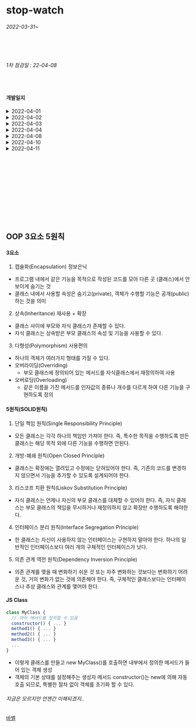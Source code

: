 # stop-watch

###### 2022-03-31~

<br>
<br>

###### 1차 점검일 : 22-04-08

<br>

#### 개발일지
<details>
<summary> 2022-04-01 </summary>
<ul>
    <li>일시정지, 종료 시 시작이 되지않는 현상 수정</li>
    <li>기능별 함수 분리</li>
    <li>인라인 click event 분리</li>
</ul>
</details>
<details>
<summary> 2022-04-02 </summary>
<ul>
  <li>Timer 객체화 시키기(class이용)</li>
</ul>
</details>
<details>
<summary> 2022-04-03 </summary>
<ul>
  <li>오류수정....=>reset/displaytime함수 수정</li>
</ul>
</details>
<details>
<summary> 2022-04-04 </summary>
<ul>
  <li>오류수정....Uncaught TypeError : Cannot read properties of undefined (reading 'tick')</li>
</ul>
</details>
<details>
<summary> 2022-04-08 </summary>
TODO : 시작버튼누르면 시작버튼이 일시정지버튼으로 바뀌게 구현예정
==> 04-11 구현완료
<ul>
  <li>현재 측정 시간 출력</li>
</ul>
</details>
<details>
<summary> 2022-04-10 </summary>
<ul>
  <li>ES5로 다시 선언하기..하는중..</li>
</ul>
</details>
<details>
<summary> 2022-04-11 </summary>
<ul>
  <li>04-08 TODO 구현완료 ==> 추후 더 좋은 방법으로 재구현예정..</li>
  <li>pause 버그 수정 <br>일시정지한 값이 3.999초면 다시 시작할 땐 3초부터 시작되어
0.999초를 또 보내야합니다.</li>
  <li>시간출력에 ms 추가. 타이머의 시간표시도 바꿀지 고민중</li>
  <li>기록 초기화 버튼 추가</li>
</ul>
</details>







<br>
<br>
<br>
<br>
<br>
<br>
<br>
<br>
<br>
<br>
<br>

##  OOP 3요소 5원칙 
#### 3요소
1. 캡슐화(Encapsulation) 정보은닉
- 프로그램 내에서 같은 기능을 목적으로 작성된 코드를 모아 다른 곳 (클래스)에서 안보이게 숨기는 것
- 클래스 내에서 사용할 속성은 숨기고(private), 객체가 수행할 기능은 공개(public)하는 것을 의미
2. 상속(Inheritance) 재사용 + 확장
- 클래스 사이에 부모와 자식 클래스가 존재할 수 있다.
- 자식 클래스는 상속받은 부모 클래스의 속성 및 기능을 사용할 수 있다.
3. 다형성(Polymorphism) 사용편의
- 하나의 객체가 여러가지 형태를 가질 수 있다.
- 오버라이딩(Overriding)
  - 부모 클래스에 정의되어 있는 메서드를 자식클래스에서 재정의하여 사용
- 오버로딩(Overloading)
  - 같은 이름을 가진 메서드를 인자값의 종류나 개수를 다르게 하여 다른 기능을 구현하도록 정의

#### 5원칙(SOLID원칙)
1. 단일 책임 원칙(Single Responsibility Principle)
- 모든 클래스는 각각 하나의 책임만 가져야 한다. 즉, 특수한 목적을 수행하도록 만든 클래스는 해당 목적 외에 다른 기능을 수행하면 안된다.
2. 개방-폐쇄 원칙(Open Closed Principle)
- 클래스는 확장에는 열려있고 수정에는 닫혀있어야 한다. 즉, 기존의 코드를 변경하지 않으면서 기능을 추가할 수 있도록 설계되어야 한다.
3. 리스코프 치환 원칙(Liskov Substitution Principle)
- 자식 클래스는 언제나 자신의 부모 클래스를 대체할 수 있어야 한다. 즉, 자식 클래스는 부모 클래스의 책임을 무시하거나 재정의하지 않고 확장만 수행하도록 해야한다.
4. 인터페이스 분리 원칙(Interface Segregation Principle)
- 한 클래스는 자신이 사용하지 않는 인터페이스는 구현하지 말아야 한다. 하나의 일반적인 인터페이스보다 여러 개의 구체적인 인터페이스가 낫다.
5. 의존 관계 역전 원칙(Dependency Inversion Principle)
- 의존 관계를 맺을 때 변화하기 쉬운 것 또는 자주 변화하는 것보다는 변화하기 어려운 것, 거의 변화가 없는 것에 의존해야 한다. 즉, 구체적인 클래스보다는 인터페이스나 추상 클래스와 관계를 맺어야 한다.

#### JS Class

```javascript
class MyClass {
  // 여러 메서드를 정의할 수 있음
  constructor() { ... }
  method1() { ... }
  method2() { ... }
  method3() { ... }
  ...
}
```

* 이렇게 클래스를 만들고 new MyClass()를 호출하면 내부에서 정의한 메서드가 들어 있는 객체 생성
* 객체의 기본 상태를 설정해주는 생성자 메서드 constructor()는 new에 의해 자동 호출 되므로, 특별한 절차 없이 객체를 초기화 할 수 있다.


###### 지금은 모르지만 언젠간 이해되겠지..
[바벨](https://velog.io/@ksh4820/%EB%B0%94%EB%B2%A8%EA%B3%BC-%EC%9B%B9%ED%8C%A9)